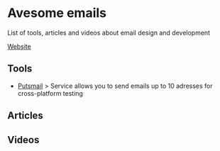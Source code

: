 # Avesome emails
List of tools, articles and videos about email design and development

[Website](https://caspian-seagull.github.io/avesome-emails/)

## Tools
* [Putsmail](https://putsmail.com) > Service allows you to send emails up to 10 adresses for cross-platform testing

## Articles

## Videos
